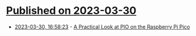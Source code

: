 # [Published on 2023-03-30](index.md)

* [2023-03-30, 16:58:23](https://lobste.rs/s/phe4up/practical_look_at_pio_on_raspberry_pi_pico) - [A Practical Look at PIO on the Raspberry Pi Pico](https://blues.io/blog/raspberry-pi-pico-pio/)
